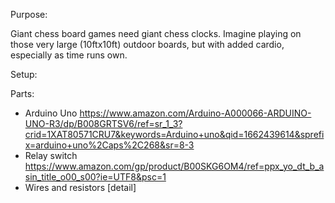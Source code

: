 Purpose:

Giant chess board games need giant chess clocks. Imagine playing on those very large (10ftx10ft) outdoor boards, but with added cardio, especially as time runs own. 

Setup:



Parts:
- Arduino Uno https://www.amazon.com/Arduino-A000066-ARDUINO-UNO-R3/dp/B008GRTSV6/ref=sr_1_3?crid=1XAT80571CRU7&keywords=Arduino+uno&qid=1662439614&sprefix=arduino+uno%2Caps%2C268&sr=8-3
- Relay switch https://www.amazon.com/gp/product/B00SKG6OM4/ref=ppx_yo_dt_b_asin_title_o00_s00?ie=UTF8&psc=1
- Wires and resistors [detail]

